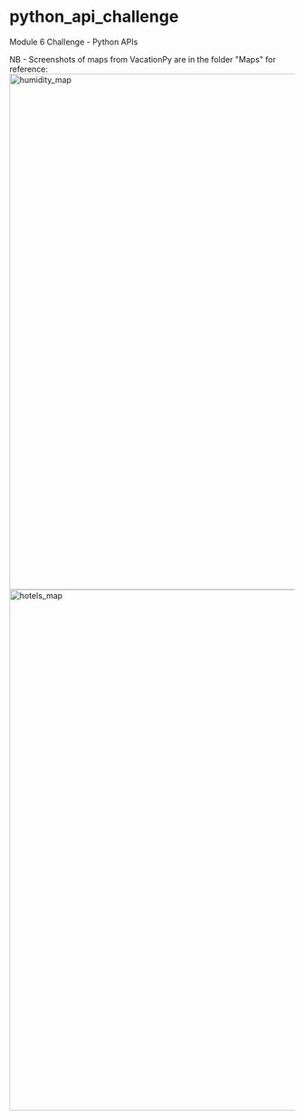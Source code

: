 # python_api_challenge
Module 6 Challenge - Python APIs

NB - Screenshots of maps from VacationPy are in the folder "Maps" for reference: 
<img width="910" alt="humidity_map" src="https://github.com/NidaB-C/python_api_challenge/assets/147389952/d466136d-0019-4b64-89de-fe800f20606a">
<img width="919" alt="hotels_map" src="https://github.com/NidaB-C/python_api_challenge/assets/147389952/9bfa3322-b608-4b03-98be-958116803f4e">

